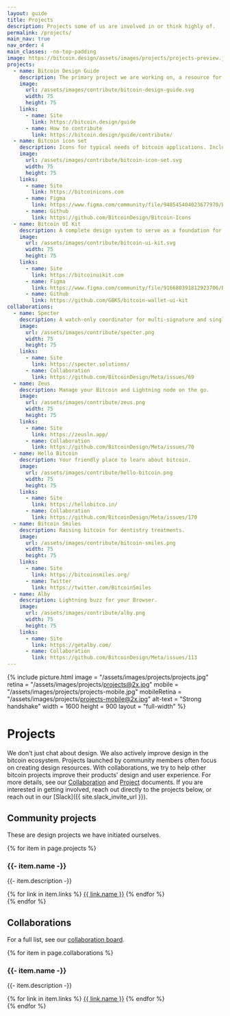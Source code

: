 ```yaml
---
layout: guide
title: Projects
description: Projects some of us are involved in or think highly of.
permalink: /projects/
main_nav: true
nav_order: 4
main_classes: -no-top-padding
image: https://bitcoin.design/assets/images/projects/projects-preview.jpg
projects:
  - name: Bitcoin Design Guide
    description: The primary project we are working on, a resource for designers to create better bitcoin products faster.
    image:
      url: /assets/images/contribute/bitcoin-design-guide.svg
      width: 75
      height: 75
    links:
      - name: Site
        link: https://bitcoin.design/guide
      - name: How to contribute
        link: https://bitcoin.design/guide/contribute/
  - name: Bitcoin icon set
    description: Icons for typical needs of bitcoin applications. Includes common generic icons like arrows, and more unique ones like a wallet, keys, mining, and bitcoin symbols.
    image:
      url: /assets/images/contribute/bitcoin-icon-set.svg
      width: 75
      height: 75
    links:
      - name: Site
        link: https://bitcoinicons.com
      - name: Figma
        link: https://www.figma.com/community/file/948545404023677970/Bitcoin-icon-set
      - name: Github
        link: https://github.com/BitcoinDesign/Bitcoin-Icons
  - name: Bitcoin UI Kit
    description: A complete design system to serve as a foundation for wallet concepts, prototypes and application development.
    image:
      url: /assets/images/contribute/bitcoin-ui-kit.svg
      width: 75
      height: 75
    links:
      - name: Site
        link: https://bitcoinuikit.com
      - name: Figma
        link: https://www.figma.com/community/file/916680391812923706/Bitcoin-Wallet-UI-Kit-(work-in-progress)
      - name: Github
        link: https://github.com/GBKS/bitcoin-wallet-ui-kit
collaborations:
  - name: Specter
    description: A watch-only coordinator for multi-signature and single-key Bitcoin wallets.
    image:
      url: /assets/images/contribute/specter.png
      width: 75
      height: 75
    links:
      - name: Site
        link: https://specter.solutions/
      - name: Collaboration
        link: https://github.com/BitcoinDesign/Meta/issues/69
  - name: Zeus
    description: Manage your Bitcoin and Lightning node on the go.
    image:
      url: /assets/images/contribute/zeus.png
      width: 75
      height: 75
    links:
      - name: Site
        link: https://zeusln.app/
      - name: Collaboration
        link: https://github.com/BitcoinDesign/Meta/issues/70
  - name: Hello Bitcoin
    description: Your friendly place to learn about bitcoin.
    image:
      url: /assets/images/contribute/hello-bitcoin.png
      width: 75
      height: 75
    links:
      - name: Site
        link: https://hellobitco.in/
      - name: Collaboration
        link: https://github.com/BitcoinDesign/Meta/issues/170
  - name: Bitcoin Smiles
    description: Raising bitcoin for dentistry treatments.
    image:
      url: /assets/images/contribute/bitcoin-smiles.png
      width: 75
      height: 75
    links:
      - name: Site
        link: https://bitcoinsmiles.org/
      - name: Twitter
        link: https://twitter.com/BitcoinSmiles
  - name: Alby
    description: Lightning buzz for your Browser.
    image:
      url: /assets/images/contribute/alby.png
      width: 75
      height: 75
    links:
      - name: Site
        link: https://getalby.com/
      - name: Collaboration
        link: https://github.com/BitcoinDesign/Meta/issues/113
---
```


<!--

Editor's notes

Header illustration source:
https://www.figma.com/file/qzvCvqhSRx3Jq8aywaSjlr/Bitcoin-Design-Guide-Illustrations-CO?node-id=1127%3A7710

-->

{% include picture.html
   image = "/assets/images/projects/projects.jpg"
   retina = "/assets/images/projects/projects@2x.jpg"
   mobile = "/assets/images/projects/projects-mobile.jpg"
   mobileRetina = "/assets/images/projects/projects-mobile@2x.jpg"
   alt-text = "Strong handshake"
   width = 1600
   height = 900
   layout = "full-width"
%}

# Projects

We don't just chat about design. We also actively improve design in the bitcoin ecosystem. Projects launched by community members often focus on creating design resources. With collaborations, we try to help other bitcoin projects improve their products' design and user experience. For more details, see our [Collaboration](https://github.com/bitcoinDesign/Meta/blob/master/Collaboration.md) and [Project](https://github.com/bitcoinDesign/Meta/blob/master/Projects.md) documents. If you are interested in getting involved, reach out directly to the projects below, or reach out in our [Slack]({{ site.slack_invite_url }}).

## Community projects

These are design projects we have initiated ourselves.

<div class="project-grid">
{% for item in page.projects %}
      <div class="project-grid-item">
        <div class="project-grid-item-image">
          <img src="{{ item.image.url | relative_url }}" width="{{ item.image.width }}" height="{{ item.image.height }}" alt="" />
        </div>
        <h3>{{- item.name -}}</h3>
        <p>{{- item.description -}}</p>
        <div class="links">
          {% for link in item.links %}
            <a href="{{- link.link -}}" target="_blank" rel="noopener">{{ link.name }}</a>
          {% endfor %}
        </div>
      </div>
{% endfor %}
</div>

## Collaborations

For a full list, see our [collaboration board](https://github.com/bitcoinDesign/Meta/projects/2).

<div class="project-grid">
{% for item in page.collaborations %}
      <div class="project-grid-item">
        <div class="project-grid-item-image">
          <img src="{{ item.image.url | relative_url }}" width="{{ item.image.width }}" height="{{ item.image.height }}" alt="" />
        </div>
        <h3>{{- item.name -}}</h3>
        <p>{{- item.description -}}</p>
        <div class="links">
          {% for link in item.links %}
            <a href="{{- link.link -}}" target="_blank" rel="noopener">{{ link.name }}</a>
          {% endfor %}
      </div>
      </div>
{% endfor %}
</div>
